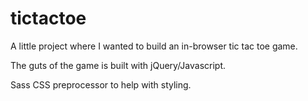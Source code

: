 # tictactoe
A little project where I wanted to build an in-browser tic tac toe game.

The guts of the game is built with jQuery/Javascript.

Sass CSS preprocessor to help with styling.
